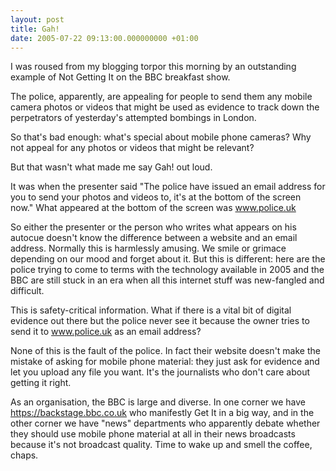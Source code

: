 ```yaml
---
layout: post
title: Gah!
date: 2005-07-22 09:13:00.000000000 +01:00
---
```

I was roused from my blogging torpor this morning by an outstanding example of Not Getting It on the BBC breakfast show.

The police, apparently, are appealing for people to send them any mobile camera photos or videos that might be used as evidence to track down the perpetrators of yesterday's attempted bombings in London.

So that's bad enough: what's special about mobile phone cameras? Why not appeal for any photos or videos that might be relevant?

But that wasn't what made me say Gah! out loud.

It was when the presenter said "The police have issued an email address for you to send your photos and videos to, it's at the bottom of the screen now." What appeared at the bottom of the screen was <a href="https://www.police.uk">www.police.uk</a>

So either the presenter or the person who writes what appears on his autocue doesn't know the difference between a website and an email address. Normally this is harmlessly amusing. We smile or grimace depending on our mood and forget about it. But this is different: here are the police trying to come to terms with the technology available in 2005 and the BBC are still stuck in an era when all this internet stuff was new-fangled and difficult.

This is safety-critical information. What if there is a vital bit of digital evidence out there but the police never see it because the owner tries to send it to <a href="https://www.police.uk">www.police.uk</a> as an email address?

None of this is the fault of the police. In fact their website doesn't make the mistake of asking for mobile phone material: they just ask for evidence and let you upload any file you want. It's the journalists who don't care about getting it right.

As an organisation, the BBC is large and diverse. In one corner we have <a href="https://backstage.bbc.co.uk">https://backstage.bbc.co.uk</a> who manifestly Get It in a big way, and in the other corner we have "news" departments who apparently debate whether they should use mobile phone material at all in their news broadcasts because it's not broadcast quality. Time to wake up and smell the coffee, chaps.
